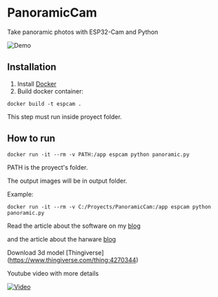 # PanoramicCam

Take panoramic photos with ESP32-Cam and Python

![Demo](http://www.gsampallo.com/blog/wp-content/uploads/2020/04/panoramic.jpg)

## Installation

1. Install [Docker](https://www.docker.com/get-started)
2. Build docker container:
```
docker build -t espcam .
```
This step must run inside proyect folder.

## How to run
```
docker run -it --rm -v PATH:/app espcam python panoramic.py
```
PATH is the proyect's folder.

The output images will be in output folder.

Example:

```
docker run -it --rm -v C:/Proyects/PanoramicCam:/app espcam python panoramic.py
```

Read the article about the software on my [blog](http://www.gsampallo.com/blog/?p=644)

and the article about the harware [blog](http://www.gsampallo.com/blog/?p=644)

Download 3d model [Thingiverse] (https://www.thingiverse.com/thing:4270344)

Youtube video with more details

[![Video](https://img.youtube.com/vi/GJNhcEJuNEQ/0.jpg)](https://www.youtube.com/watch?v=GJNhcEJuNEQ)